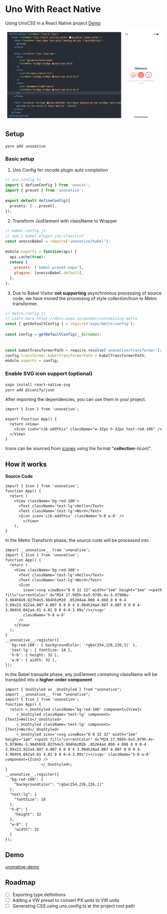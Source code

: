 # Uno With React Native
Using UnoCSS in a React Native project [Demo](https://github.com/eagermko/unonative-demo)

![image-20230322211848407](doc/image-20230322211848407.png)

## Setup

```bash
yarn add unonative
```

### Basic setup


1. Uno Config for vscode plugin auto completion

```ts
// uno.config.ts
import { defineConfig } from 'unocss';
import { preset } from 'unonative';

export default defineConfig({
  presets: [...preset],
});
```

2. Transform JsxElement with className to Wrapper
```js
// babel.config.js
// npm i babel-plugin-jsx-classlist
const unocssBabel = require('unonative/babel');

module.exports = function(api) {
  api.cache(true);
  return {
    presets: ['babel-preset-expo'],
    plugins: [unocssBabel.default],
  };
};

```

3. Due to Babel Visitor **not supporting** asynchronous processing of source code, we have moved the processing of style collection/Icon to Metro transformer.
```js
// metro.config.js
// Learn more https://docs.expo.io/guides/customizing-metro
const { getDefaultConfig } = require('expo/metro-config');

const config = getDefaultConfig(__dirname);


const babelTransformerPath = require.resolve('unonative/transformer');
config.transformer.babelTransformerPath = babelTransformerPath;
module.exports = config;

```

### Enable SVG icon support (**optional**)
```bash
expo install react-native-svg
yarn add @iconify/json
```
After importing the dependencies, you can use them in your project.
```tsx
import { Icon } from 'unonative';

export function App() {
  return <View>
    <Icon icon="cib-addthis" className="w-32px h-32px text-red-100" />
  </View>  
}
```
Icons can be sourced from [icones](https://icones.js.org/) using the format "**collection**-(icon)".
## How it works

**Source Code**

```tsx
import { Icon } from 'unonative';
function App() {
  return (
    <View className='bg-red-100'>
      <Text className='text-lg'>Hello</Text>
      <Text className='text-lg'>Word</Text>
      <Icon icon='cib-addthis' className='h-8 w-8' />
		</View>
	);
}
```

In the Metro Transform phase, the source code will be processed into

```tsx
import __unonative__ from 'unonative';
import { Icon } from 'unonative';
function App() {
  return (
    <View className='bg-red-100'>
      <Text className='text-lg'>Hello</Text>
      <Text className='text-lg'>Word</Text>
      <Icon
        icon='<svg viewBox="0 0 32 32" width="1em" height="1em" ><path fill="currentColor" d="M24 17.995h-6v5.979h-4v-5.979H8v-3.984h6V8.027h4v5.984h6zM28 .052H4a4.008 4.008 0 0 0-4 3.99v23.922a4.007 4.007 0 0 0 4 3.984h24a4.007 4.007 0 0 0 4-3.984V4.042a4.01 4.01 0 0 0-4-3.99z"/></svg>'
        className='h-8 w-8'
      />
    </View>
  );
}
__unonative__.register({
  'bg-red-100': { backgroundColor: 'rgba(254,226,226,1)' },
  'text-lg': { fontSize: 18 },
  'h-8': { height: 32 },
  'w-8': { width: 32 },
});
```

In the Babel transpile phase, any jsxElement containing className will be transpiled into a **higher-order component**

```tsx
import { UnoStyled as _UnoStyled } from "unonative";
import __unonative__ from "unonative";
import { Icon } from 'unonative';
function App() {
  return <_UnoStyled className='bg-red-100' component={View}>
     <_UnoStyled className='text-lg' component={Text}>Hello</_UnoStyled>
     <_UnoStyled className='text-lg' component={Text}>Word</_UnoStyled>
     <_UnoStyled icon='<svg viewBox="0 0 32 32" width="1em" height="1em" ><path fill="currentColor" d="M24 17.995h-6v5.979h-4v-5.979H8v-3.984h6V8.027h4v5.984h6zM28 .052H4a4.008 4.008 0 0 0-4 3.99v23.922a4.007 4.007 0 0 0 4 3.984h24a4.007 4.007 0 0 0 4-3.984V4.042a4.01 4.01 0 0 0-4-3.99z"/></svg>' className='h-8 w-8' component={Icon} />
                </_UnoStyled>;
}
__unonative__.register({
  "bg-red-100": {
    "backgroundColor": "rgba(254,226,226,1)"
  },
  "text-lg": {
    "fontSize": 18
  },
  "h-8": {
    "height": 32
  },
  "w-8": {
    "width": 32
  }
});
```

## Demo

[unonative-demo](https://github.com/eagermko/unonative-demo)

## Roadmap

- [ ] Exporting type definitions
- [ ] Adding a VW preset to convert PX units to VW units
- [ ] Generating CSS using uno.config.ts at the project root path
